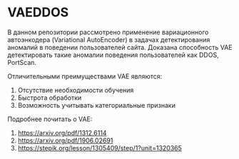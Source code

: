 # VAEDDOS
В данном репозитории рассмотрено применение вариационного автоэнкодера (Variational AutoEncoder) в задачах детектирования аномалий в поведении пользователей сайта.
Доказана способность VAE детектировать такие аномалии поведения пользователей как DDOS, PortScan.

Отличительными преимуществами VAE являются: 
1. Отсутствие необходимости обучения
2. Быстрота обработки
3. Возможность учитывать категориальные признаки

Подробнее почитать о VAE:
1. https://arxiv.org/pdf/1312.6114
2. https://arxiv.org/pdf/1906.02691
3. https://stepik.org/lesson/1305409/step/1?unit=1320365
